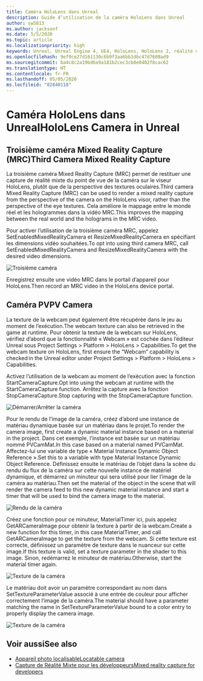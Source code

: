```yaml
---
title: Caméra HoloLens dans Unreal
description: Guide d’utilisation de la caméra HoloLens dans Unreal
author: sw5813
ms.author: jacksonf
ms.date: 5/5/2020
ms.topic: article
ms.localizationpriority: high
keywords: Unreal, Unreal Engine 4, UE4, HoloLens, HoloLens 2, réalité mixte, développement, fonctionnalités, documentation, guides, hologrammes, caméra, troisième caméra, MRC
ms.openlocfilehash: 9ef9ce27d161130c6b9f3aa6bb1dbc47d7608ad9
ms.sourcegitcommit: ba4c8c2a19bd6a9a181b2cec3cb8e0402f8cac62
ms.translationtype: HT
ms.contentlocale: fr-FR
ms.lasthandoff: 05/05/2020
ms.locfileid: "82840118"
---
```

# <a name="hololens-camera-in-unreal"></a><span data-ttu-id="58cd8-104">Caméra HoloLens dans Unreal</span><span class="sxs-lookup"><span data-stu-id="58cd8-104">HoloLens Camera in Unreal</span></span>

## <a name="third-camera-mixed-reality-capture"></a><span data-ttu-id="58cd8-105">Troisième caméra Mixed Reality Capture (MRC)</span><span class="sxs-lookup"><span data-stu-id="58cd8-105">Third Camera Mixed Reality Capture</span></span>

<span data-ttu-id="58cd8-106">La troisième caméra Mixed Reality Capture (MRC) permet de restituer une capture de réalité mixte du point de vue de la caméra sur le viseur HoloLens, plutôt que de la perspective des textures oculaires.</span><span class="sxs-lookup"><span data-stu-id="58cd8-106">Third camera Mixed Reality Capture (MRC) can be used to render a mixed reality capture from the perspective of the camera on the HoloLens visor, rather than the perspective of the eye textures.</span></span>  <span data-ttu-id="58cd8-107">Cela améliore le mappage entre le monde réel et les hologrammes dans la vidéo MRC.</span><span class="sxs-lookup"><span data-stu-id="58cd8-107">This improves the mapping between the real world and the holograms in the MRC video.</span></span> 

<span data-ttu-id="58cd8-108">Pour activer l’utilisation de la troisième caméra MRC, appelez SetEnabledMixedRealityCamera et ResizeMixedRealityCamera en spécifiant les dimensions vidéo souhaitées.</span><span class="sxs-lookup"><span data-stu-id="58cd8-108">To opt into using third camera MRC, call SetEnabledMixedRealityCamera and ResizeMixedRealityCamera with the desired video dimensions.</span></span> 

![Troisième caméra](images/unreal-camera-3rd.PNG)

<span data-ttu-id="58cd8-110">Enregistrez ensuite une vidéo MRC dans le portail d’appareil pour HoloLens.</span><span class="sxs-lookup"><span data-stu-id="58cd8-110">Then record an MRC video in the HoloLens device portal.</span></span> 

## <a name="pv-camera"></a><span data-ttu-id="58cd8-111">Caméra PV</span><span class="sxs-lookup"><span data-stu-id="58cd8-111">PV Camera</span></span>

<span data-ttu-id="58cd8-112">La texture de la webcam peut également être récupérée dans le jeu au moment de l’exécution.</span><span class="sxs-lookup"><span data-stu-id="58cd8-112">The webcam texture can also be retrieved in the game at runtime.</span></span>  <span data-ttu-id="58cd8-113">Pour obtenir la texture de la webcam sur HoloLens, vérifiez d’abord que la fonctionnalité « Webcam » est cochée dans l’éditeur Unreal sous Project Settings > Platform > HoloLens > Capabilities.</span><span class="sxs-lookup"><span data-stu-id="58cd8-113">To get the webcam texture on HoloLens, first ensure the “Webcam” capability is checked in the Unreal editor under Project Settings > Platform > HoloLens > Capabilities.</span></span> 

<span data-ttu-id="58cd8-114">Activez l’utilisation de la webcam au moment de l’exécution avec la fonction StartCameraCapture.</span><span class="sxs-lookup"><span data-stu-id="58cd8-114">Opt into using the webcam at runtime with the StartCameraCapture function.</span></span>  <span data-ttu-id="58cd8-115">Arrêtez la capture avec la fonction StopCameraCapture.</span><span class="sxs-lookup"><span data-stu-id="58cd8-115">Stop capturing with the StopCameraCapture function.</span></span> 

![Démarrer/Arrêter la caméra](images/unreal-camera-startstop.PNG)

<span data-ttu-id="58cd8-117">Pour le rendu de l’image de la caméra, créez d’abord une instance de matériau dynamique basée sur un matériau dans le projet.</span><span class="sxs-lookup"><span data-stu-id="58cd8-117">To render the camera image, first create a dynamic material instance based on a material in the project.</span></span>  <span data-ttu-id="58cd8-118">Dans cet exemple, l’instance est basée sur un matériau nommé PVCamMat.</span><span class="sxs-lookup"><span data-stu-id="58cd8-118">In this case based on a material named PVCamMat.</span></span>  <span data-ttu-id="58cd8-119">Affectez-lui une variable de type « Material Instance Dynamic Object Reference ».</span><span class="sxs-lookup"><span data-stu-id="58cd8-119">Set this to a variable with type Material Instance Dynamic Object Reference.</span></span>  <span data-ttu-id="58cd8-120">Définissez ensuite le matériau de l’objet dans la scène du rendu du flux de la caméra sur cette nouvelle instance de matériel dynamique, et démarrez un minuteur qui sera utilisé pour lier l’image de la caméra au matériau.</span><span class="sxs-lookup"><span data-stu-id="58cd8-120">Then set the material of the object in the scene that will render the camera feed to this new dynamic material instance and start a timer that will be used to bind the camera image to the material.</span></span> 

![Rendu de la caméra](images/unreal-camera-render.PNG)

<span data-ttu-id="58cd8-122">Créez une fonction pour ce minuteur, MaterialTimer ici, puis appelez GetARCameraImage pour obtenir la texture à partir de la webcam.</span><span class="sxs-lookup"><span data-stu-id="58cd8-122">Create a new function for this timer, in this case MaterialTimer, and call GetARCameraImage to get the texture from the webcam.</span></span>  <span data-ttu-id="58cd8-123">Si cette texture est correcte, définissez un paramètre de texture dans le nuanceur sur cette image.</span><span class="sxs-lookup"><span data-stu-id="58cd8-123">If this texture is valid, set a texture parameter in the shader to this image.</span></span>  <span data-ttu-id="58cd8-124">Sinon, redémarrez le minuteur de matériau.</span><span class="sxs-lookup"><span data-stu-id="58cd8-124">Otherwise, start the material timer again.</span></span> 

![Texture de la caméra](images/unreal-camera-texture.PNG)

<span data-ttu-id="58cd8-126">Le matériau doit avoir un paramètre correspondant au nom dans SetTextureParameterValue associé à une entrée de couleur pour afficher correctement l’image de la caméra.</span><span class="sxs-lookup"><span data-stu-id="58cd8-126">The material should have a parameter matching the name in SetTextureParameterValue bound to a color entry to properly display the camera image.</span></span> 

![Texture de la caméra](images/unreal-camera-material.PNG)

## <a name="see-also"></a><span data-ttu-id="58cd8-128">Voir aussi</span><span class="sxs-lookup"><span data-stu-id="58cd8-128">See also</span></span>
* [<span data-ttu-id="58cd8-129">Appareil photo localisable</span><span class="sxs-lookup"><span data-stu-id="58cd8-129">Locatable camera</span></span>](locatable-camera.md)
* [<span data-ttu-id="58cd8-130">Capture de Réalité Mixte pour les développeurs</span><span class="sxs-lookup"><span data-stu-id="58cd8-130">Mixed reality capture for developers</span></span>](mixed-reality-capture-for-developers.md)

